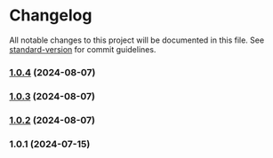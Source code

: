 # Changelog

All notable changes to this project will be documented in this file. See [standard-version](https://github.com/conventional-changelog/standard-version) for commit guidelines.

### [1.0.4](https://github.com/snomiao/zod-chatgpt/compare/v1.0.3...v1.0.4) (2024-08-07)

### [1.0.3](https://github.com/snomiao/zod-chatgpt/compare/v1.0.2...v1.0.3) (2024-08-07)

### [1.0.2](https://github.com/snomiao/zod-chatgpt/compare/v1.0.1...v1.0.2) (2024-08-07)

### 1.0.1 (2024-07-15)
